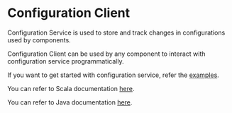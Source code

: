 Configuration Client
====================

Configuration Service is used to store and track changes in configurations used by components.

Configuration Client can be used by any component to interact with configuration service programmatically.

If you want to get started with configuration service, refer the [examples](https://tmtsoftware.github.io/csw-prod/services/config.html).

You can refer to Scala documentation [here](http://localhost:63342/csw-prod/target/scala-2.12/unidoc/csw/services/config/client/index.html).

You can refer to Java documentation [here](https://tmtsoftware.github.io/csw-prod/api/java/?/index.html).